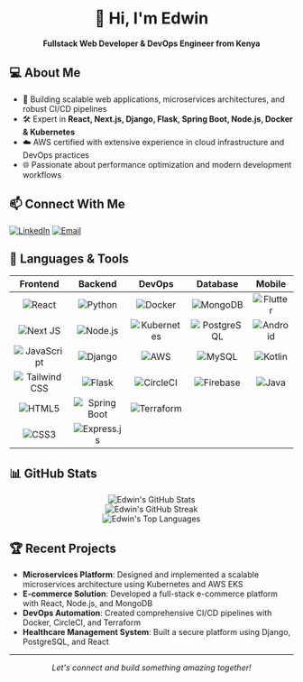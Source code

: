 # <div align="center">👋 Hi, I'm Edwin</div>
<div align="center"><strong>Fullstack Web Developer & DevOps Engineer from Kenya</strong></div>

## 💻 About Me
- 🚀 Building scalable web applications, microservices architectures, and robust CI/CD pipelines
- 🛠️ Expert in **React, Next.js, Django, Flask, Spring Boot, Node.js, Docker & Kubernetes**
- ☁️ AWS certified with extensive experience in cloud infrastructure and DevOps practices
- 🌐 Passionate about performance optimization and modern development workflows

## 📫 Connect With Me
[![LinkedIn](https://img.shields.io/badge/LinkedIn-0077B5?style=for-the-badge&logo=linkedin&logoColor=white)](https://www.linkedin.com/in/edwin-rimui-822538a6)
[![Email](https://img.shields.io/badge/Email-D14836?style=for-the-badge&logo=gmail&logoColor=white)](mailto:edwinngera@gmail.com)

## 🧰 Languages & Tools

<div align="center">

| Frontend | Backend | DevOps | Database | Mobile |
|:--------:|:-------:|:------:|:--------:|:------:|
| ![React](https://img.shields.io/badge/React-20232A?style=for-the-badge&logo=react&logoColor=61DAFB) | ![Python](https://img.shields.io/badge/Python-3776AB?style=for-the-badge&logo=python&logoColor=white) | ![Docker](https://img.shields.io/badge/Docker-2496ED?style=for-the-badge&logo=docker&logoColor=white) | ![MongoDB](https://img.shields.io/badge/MongoDB-4EA94B?style=for-the-badge&logo=mongodb&logoColor=white) | ![Flutter](https://img.shields.io/badge/Flutter-02569B?style=for-the-badge&logo=flutter&logoColor=white) |
| ![Next JS](https://img.shields.io/badge/Next.js-000000?style=for-the-badge&logo=nextdotjs&logoColor=white) | ![Node.js](https://img.shields.io/badge/Node.js-339933?style=for-the-badge&logo=nodedotjs&logoColor=white) | ![Kubernetes](https://img.shields.io/badge/Kubernetes-326CE5?style=for-the-badge&logo=kubernetes&logoColor=white) | ![PostgreSQL](https://img.shields.io/badge/PostgreSQL-316192?style=for-the-badge&logo=postgresql&logoColor=white) | ![Android](https://img.shields.io/badge/Android-3DDC84?style=for-the-badge&logo=android&logoColor=white) |
| ![JavaScript](https://img.shields.io/badge/JavaScript-F7DF1E?style=for-the-badge&logo=javascript&logoColor=black) | ![Django](https://img.shields.io/badge/Django-092E20?style=for-the-badge&logo=django&logoColor=white) | ![AWS](https://img.shields.io/badge/AWS-232F3E?style=for-the-badge&logo=amazon-aws&logoColor=white) | ![MySQL](https://img.shields.io/badge/MySQL-4479A1?style=for-the-badge&logo=mysql&logoColor=white) | ![Kotlin](https://img.shields.io/badge/Kotlin-7F52FF?style=for-the-badge&logo=kotlin&logoColor=white) |
| ![Tailwind CSS](https://img.shields.io/badge/Tailwind_CSS-38B2AC?style=for-the-badge&logo=tailwind-css&logoColor=white) | ![Flask](https://img.shields.io/badge/Flask-000000?style=for-the-badge&logo=flask&logoColor=white) | ![CircleCI](https://img.shields.io/badge/CircleCI-343434?style=for-the-badge&logo=circleci&logoColor=white) | ![Firebase](https://img.shields.io/badge/Firebase-FFCA28?style=for-the-badge&logo=firebase&logoColor=black) | ![Java](https://img.shields.io/badge/Java-ED8B00?style=for-the-badge&logo=java&logoColor=white) |
| ![HTML5](https://img.shields.io/badge/HTML5-E34F26?style=for-the-badge&logo=html5&logoColor=white) | ![Spring Boot](https://img.shields.io/badge/Spring_Boot-6DB33F?style=for-the-badge&logo=spring-boot&logoColor=white) | ![Terraform](https://img.shields.io/badge/Terraform-7B42BC?style=for-the-badge&logo=terraform&logoColor=white) | | |
| ![CSS3](https://img.shields.io/badge/CSS3-1572B6?style=for-the-badge&logo=css3&logoColor=white) | ![Express.js](https://img.shields.io/badge/Express.js-000000?style=for-the-badge&logo=express&logoColor=white) | | | |

</div>

## 📊 GitHub Stats

<div align="center">
  <img src="https://github-readme-stats.vercel.app/api?username=edwinngera&show_icons=true&count_private=true&theme=tokyonight" alt="Edwin's GitHub Stats" />
</div>

<div align="center">
  <img src="https://github-readme-streak-stats.herokuapp.com/?user=edwinngera&theme=tokyonight" alt="Edwin's GitHub Streak" />
</div>

<div align="center">
  <img src="https://github-readme-stats.vercel.app/api/top-langs/?username=edwinngera&layout=compact&count_private=true&theme=tokyonight" alt="Edwin's Top Languages" />
</div>

## 🏆 Recent Projects
- **Microservices Platform**: Designed and implemented a scalable microservices architecture using Kubernetes and AWS EKS
- **E-commerce Solution**: Developed a full-stack e-commerce platform with React, Node.js, and MongoDB
- **DevOps Automation**: Created comprehensive CI/CD pipelines with Docker, CircleCI, and Terraform
- **Healthcare Management System**: Built a secure platform using Django, PostgreSQL, and React

---

<div align="center">
  <i>Let's connect and build something amazing together!</i>
</div>
